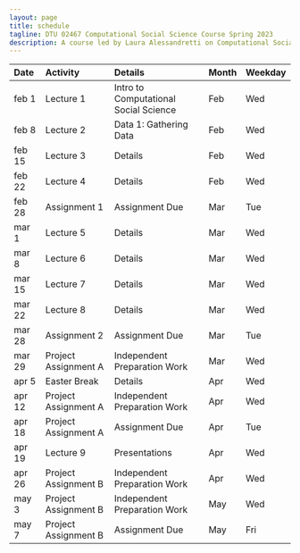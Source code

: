 ```yaml
---
layout: page
title: schedule
tagline: DTU 02467 Computational Social Science Course Spring 2023
description: A course led by Laura Alessandretti on Computational Social Science
---
```




| Date        | Activity                     | Details                    |     Month     |    Weekday     |
| :---        |    :---                   |    :---                 |          :--- |           :--- |
| feb 1       | Lecture 1                   | Intro to Computational Social Science      | Feb           |      Wed       |
| feb 8       | Lecture 2                   | Data 1: Gathering Data                     | Feb           |      Wed       |
| feb 15      | Lecture 3                   | Details                    | Feb           |      Wed       |
| feb 22      | Lecture 4                   | Details                    | Feb           |      Wed       |
| feb 28      | Assignment 1                | Assignment Due                    | Mar           |      Tue       |
| mar 1       | Lecture 5                   | Details                    | Mar           |      Wed       |
| mar 8       | Lecture 6                   | Details                    | Mar           |      Wed       |
| mar 15      | Lecture 7                   | Details                    | Mar           |      Wed       |
| mar 22      | Lecture 8                   | Details                    | Mar           |      Wed       |
| mar 28      | Assignment 2                | Assignment Due                    | Mar           |      Tue       |
| mar 29      | Project Assignment A        |Independent Preparation Work| Mar           |      Wed       |
| apr 5       | Easter Break                | Details                    | Apr           |      Wed       |
| apr 12      | Project Assignment A        |Independent Preparation Work| Apr           |      Wed       |
| apr 18      | Project Assignment A        | Assignment Due                    | Apr           |      Tue       |
| apr 19      | Lecture 9                   | Presentations              | Apr           |      Wed       |
| apr 26      | Project Assignment B        |Independent Preparation Work| Apr           |      Wed       |
| may 3       | Project Assignment B        |Independent Preparation Work| May           |      Wed       |
| may 7       | Project Assignment B        | Assignment Due             | May           |      Fri       |
